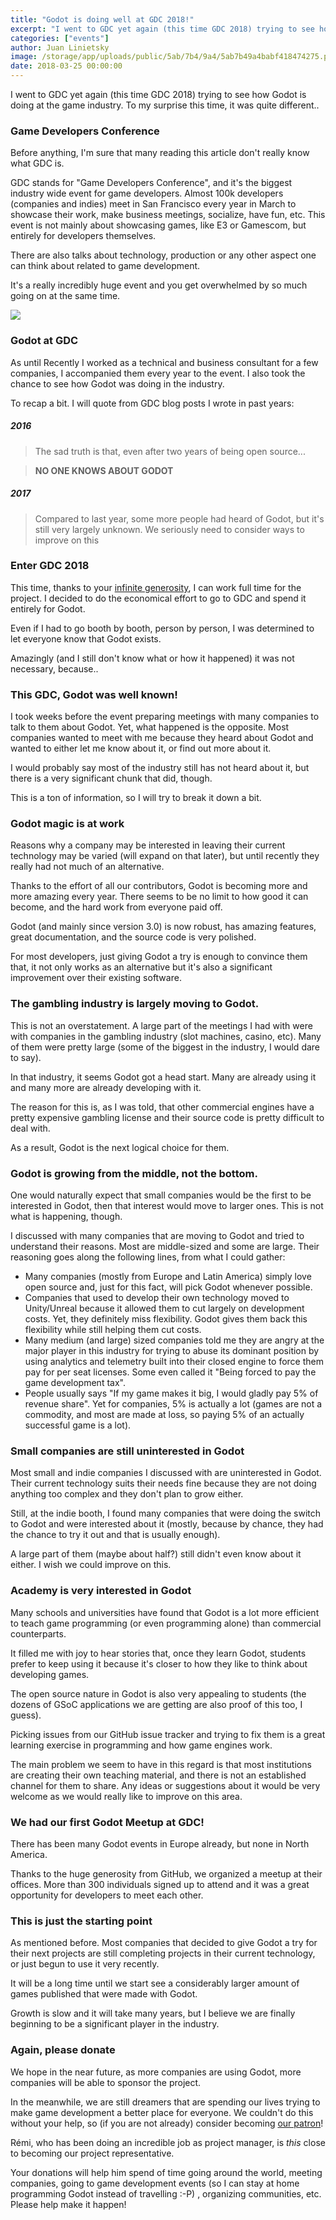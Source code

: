 ```yaml
---
title: "Godot is doing well at GDC 2018!"
excerpt: "I went to GDC yet again (this time GDC 2018) trying to see how Godot is doing at the game industry. To my surprise this time, it was quite different.."
categories: ["events"]
author: Juan Linietsky
image: /storage/app/uploads/public/5ab/7b4/9a4/5ab7b49a4babf418474275.png
date: 2018-03-25 00:00:00
---
```


I went to GDC yet again (this time GDC 2018) trying to see how Godot is doing at the game industry. To my surprise this time, it was quite different..

### Game Developers Conference

Before anything, I'm sure that many reading this article don't really know what GDC is.

GDC stands for "Game Developers Conference", and it's the biggest industry wide event for game developers. Almost 100k developers (companies and indies) meet in San Francisco every year in March to showcase their work, make business meetings, socialize, have fun, etc. This event is not mainly about showcasing games, like E3 or Gamescom, but entirely for developers themselves.

There are also talks about technology, production or any other aspect one can think about related to game development.

It's a really incredibly huge event and you get overwhelmed by so much going on at the same time.

![](/storage/app/media/gdc2018/gdc.png)

### Godot at GDC

As until Recently I worked as a technical and business consultant for a few companies, I accompanied them every year to the event. I also took the chance to see how Godot was doing in the industry.

To recap a bit. I will quote from GDC blog posts I wrote in past years:

##### 2016

> The sad truth is that, even after two years of being open source...

> **NO ONE KNOWS ABOUT GODOT**

##### 2017

> Compared to last year, some more people had heard of Godot, but it's still very largely unknown. We seriously need to consider ways to improve on this

### Enter GDC 2018

This time, thanks to your [infinite generosity](https://www.patreon.com/godotengine), I can work full time for the project. I decided to do the economical effort to go to GDC and spend it entirely for Godot.

Even if I had to go booth by booth, person by person, I was determined to let everyone know that Godot exists.

Amazingly (and I still don't know what or how it happened) it was not necessary, because..

### This GDC, Godot was well known!

I took weeks before the event preparing meetings with many companies to talk to them about Godot. Yet, what happened is the opposite. Most companies wanted to meet with me because they heard about Godot and wanted to either let me know about it, or find out more about it.

I would probably say most of the industry still has not heard about it, but there is a very significant chunk that did, though.

This is a ton of information, so I will try to break it down a bit.

### Godot magic is at work

Reasons why a company may be interested in leaving their current technology may be varied (will expand on that later), but until recently they really had not much of an alternative.

Thanks to the effort of all our contributors, Godot is becoming more and more amazing every year. There seems to be no limit to how good it can become, and the hard work from everyone paid off.

Godot (and mainly since version 3.0) is now robust, has amazing features, great documentation, and the source code is very polished.

For most developers, just giving Godot a try is enough to convince them that, it not only works as an alternative but it's also a significant improvement over their existing software.

### The gambling industry is largely moving to Godot.

This is not an overstatement. A large part of the meetings I had with were with companies in the gambling industry (slot machines, casino, etc). Many of them were pretty large (some of the biggest in the industry, I would dare to say).

In that industry, it seems Godot got a head start. Many are already using it and many more are already developing with it.

The reason for this is, as I was told, that other commercial engines have a pretty expensive gambling license and their source code is pretty difficult to deal with.

As a result, Godot is the next logical choice for them.

### Godot is growing from the middle, not the bottom.

One would naturally expect that small companies would be the first to be interested in Godot, then that interest would move to larger ones. This is not what is happening, though.

I discussed with many companies that are moving to Godot and tried to understand their reasons. Most are middle-sized and some are large. Their reasoning goes along the following lines, from what I could gather:


* Many companies (mostly from Europe and Latin America) simply love open source and, just for this fact, will pick Godot whenever possible.
* Companies that used to develop their own technology moved to Unity/Unreal because it allowed them to cut largely on development costs. Yet, they definitely miss flexibility. Godot gives them back this flexibility while still helping them cut costs.
* Many medium (and large) sized companies told me they are angry at the major player in this industry for trying to abuse its dominant position by using analytics and telemetry built into their closed engine to force them pay for per seat licenses. Some even called it "Being forced to pay the game development tax".
* People usually says "If my game makes it big, I would gladly pay 5% of revenue share". Yet for companies, 5% is actually a lot (games are not a commodity, and most are made at loss, so paying 5% of an actually successful game is a lot).

### Small companies are still uninterested in Godot

Most small and indie companies I discussed with are uninterested in Godot. Their current technology suits their needs fine because they are not doing anything too complex and they don't plan to grow either.

Still, at the indie booth, I found many companies that were doing the switch to Godot and were interested about it (mostly, because by chance, they had the chance to try it out and that is usually enough).

A large part of them (maybe about half?) still didn't even know about it either. I wish we could improve on this.

### Academy is very interested in Godot

Many schools and universities have found that Godot is a lot more efficient to teach game programming (or even programming alone) than commercial counterparts.

It filled me with joy to hear stories that, once they learn Godot, students prefer to keep using it because it's closer to how they like to think about developing games.

The open source nature in Godot is also very appealing to students (the dozens of GSoC applications we are getting are also proof of this too, I guess).

Picking issues from our GitHub issue tracker and trying to fix them is a great learning exercise in programming and how game engines work.

The main problem we seem to have in this regard is that most institutions are creating their own teaching material, and there is not an established channel for them to share. Any ideas or suggestions about it would be very welcome as we would really like to improve on this area.


### We had our first Godot Meetup at GDC!

There has been many Godot events in Europe already, but none in North America.

Thanks to the huge generosity from GitHub, we organized a meetup at their offices. More than 300 individuals signed up to attend and it was a great opportunity for developers to meet each other.

### This is just the starting point

As mentioned before. Most companies that decided to give Godot a try for their next projects are still completing projects in their current technology, or just begun to use it very recently.

It will be a long time until we start see a considerably larger amount of games published that were made with Godot.

Growth is slow and it will take many years, but I believe we are finally beginning to be a significant player in the industry.

### Again, please donate

We hope in the near future, as more companies are using Godot, more companies will be able to sponsor the project.

In the meanwhile, we are still dreamers that are spending our lives trying to make game development a better place for everyone. We couldn't do this without your help, so (if you are not already) consider becoming [our patron](https://www.patreon.com/godotengine)!

Rémi, who has been doing an incredible job as project manager, is *this* close to becoming our project representative.

Your donations will help him spend of time going around the world, meeting companies, going to game development events (so I can stay at home programming Godot instead of travelling :-P) , organizing communities, etc. Please help make it happen!
